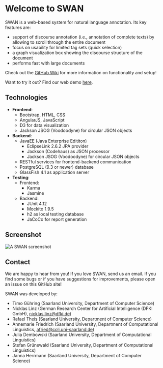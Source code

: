 # Welcome to SWAN
SWAN is a web-based system for natural language annotation.
Its key features are:
* support of discourse annotation (i.e., annotation of complete texts) by allowing to scroll through the entire document
* focus on usability for limited tag sets (quick selection)
* a graph visualization box showing the discourse structure of the document
* performs fast with large documents

Check out the [GitHub Wiki](https://github.com/annefried/swan/wiki) for more information on functionality and setup!

Want to try it out?
Find our web demo [here](http://swan.coli.uni-saarland.de).


## Technologies
* **Frontend**:
  * Bootstrap, HTML, CSS
  * AngularJS, JavaScript
  * D3 for data visualization
  * Jackson JSOG (Voodoodyne) for circular JSON objects
* **Backend**:
  * JavaEE (Java Enterprise Edititon)
    * EclipseLink 2.6.2 JPA provider
    * Jackson (Codehaus) as JSON processor
    * Jackson JSOG (Voodoodyne) for circular JSON objects
  * RESTful services for frontend-backend communication
  * PostgreSQL (9.3 or newer) database
  * GlassFish 4.1 as application server
* **Testing**:
  * Frontend:
    * Karma
    * Jasmine
  * Backend:
    * JUnit 4.12
    * Mockito 1.9.5
    * h2 as local testing database
    * JaCoCo for report generation

## Screenshot
![A SWAN screenshot](https://raw.githubusercontent.com/wiki/annefried/swan/images/swan_example.png)

## Contact
We are happy to hear from you!
If you love SWAN, send us an email.
If you find some bugs or if you have suggestions for improvements, please open an issue on this GitHub site!

SWAN was developed by:
* Timo Gühring (Saarland University, Department of Computer Science)
* Nicklas Linz (German Research Center for Artificial Intelligence (DFKI GmbH), nicklas.linz@dfki.de)
* Rafael Theis (Saarland University, Department of Computer Science)
* Annemarie Friedrich (Saarland University, Department of Computational Linguistics, afried@coli.uni-saarland.de)
* Julia Dembowski (Saarland University, Department of Computational Linguistics)
* Stefan Grünewald (Saarland University, Department of Computational Linguistics)
* Janna Herrmann (Saarland University, Department of Computer Science)


